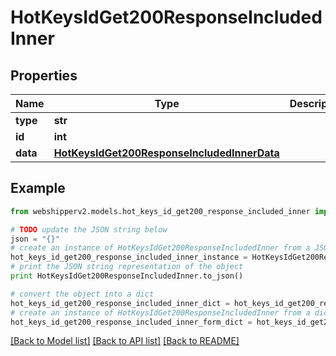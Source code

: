 # HotKeysIdGet200ResponseIncludedInner


## Properties
Name | Type | Description | Notes
------------ | ------------- | ------------- | -------------
**type** | **str** |  | [optional] 
**id** | **int** |  | [optional] 
**data** | [**HotKeysIdGet200ResponseIncludedInnerData**](HotKeysIdGet200ResponseIncludedInnerData.md) |  | [optional] 

## Example

```python
from webshipperv2.models.hot_keys_id_get200_response_included_inner import HotKeysIdGet200ResponseIncludedInner

# TODO update the JSON string below
json = "{}"
# create an instance of HotKeysIdGet200ResponseIncludedInner from a JSON string
hot_keys_id_get200_response_included_inner_instance = HotKeysIdGet200ResponseIncludedInner.from_json(json)
# print the JSON string representation of the object
print HotKeysIdGet200ResponseIncludedInner.to_json()

# convert the object into a dict
hot_keys_id_get200_response_included_inner_dict = hot_keys_id_get200_response_included_inner_instance.to_dict()
# create an instance of HotKeysIdGet200ResponseIncludedInner from a dict
hot_keys_id_get200_response_included_inner_form_dict = hot_keys_id_get200_response_included_inner.from_dict(hot_keys_id_get200_response_included_inner_dict)
```
[[Back to Model list]](../README.md#documentation-for-models) [[Back to API list]](../README.md#documentation-for-api-endpoints) [[Back to README]](../README.md)


